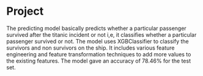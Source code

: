 # Project
The predicting model basically predicts whether a particular passenger survived after the titanic incident or not i,e, it classifies whether a particular passenger survived or not. The model uses XGBClassifier to classify the survivors and non survivors on the ship. It includes various feature engineering and feature transformation techniques to add more values to the existing features. The model gave an accuracy of 78.46% for the test set.
